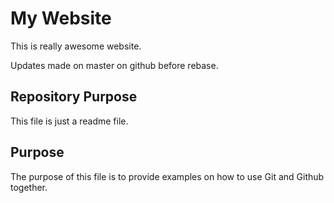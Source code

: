# My Website

This is really awesome website.

Updates made on master on github before rebase.

## Repository Purpose

This file is just a readme file.

## Purpose

The purpose of this file is to provide examples
on how to use Git and Github together.
